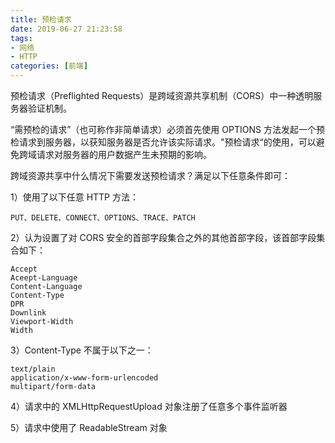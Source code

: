 ```yaml
---
title: 预检请求
date: 2019-06-27 21:23:58
tags:
- 网络
- HTTP
categories: [前端]
---
```

预检请求（Preflighted Requests）是跨域资源共享机制（CORS）中一种透明服务器验证机制。
<!--more -->
“需预检的请求”（也可称作非简单请求）必须首先使用 OPTIONS 方法发起一个预检请求到服务器，以获知服务器是否允许该实际请求。"预检请求“的使用，可以避免跨域请求对服务器的用户数据产生未预期的影响。

跨域资源共享中什么情况下需要发送预检请求？满足以下任意条件即可：

1）使用了以下任意 HTTP 方法：
```
PUT、DELETE、CONNECT、OPTIONS、TRACE、PATCH
```
2）认为设置了对 CORS 安全的首部字段集合之外的其他首部字段，该首部字段集合如下：
```
Accept
Aceept-Language
Content-Language
Content-Type
DPR
Downlink
Viewport-Width
Width
```
3）Content-Type 不属于以下之一：
```
text/plain
application/x-www-form-urlencoded
multipart/form-data
```
4）请求中的 XMLHttpRequestUpload 对象注册了任意多个事件监听器

5）请求中使用了 ReadableStream 对象